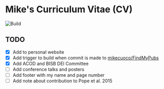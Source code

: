 # Mike's Curriculum Vitae (CV)

![Build](https://github.com/mikecuoco/curriculum-vitae/actions/workflows/build-cv.yml/badge.svg)

## TODO

- [X] Add to personal website
- [X] Add trigger to build when commit is made to [mikecuoco/FindMyPubs](https://github.com/mikecuoco/FindMyPubs)
- [X] Add ACOD and BISB DEI Committee
- [ ] Add conference talks and posters
- [ ] Add footer with my name and page number
- [ ] Add note about contribution to Pope et al. 2015